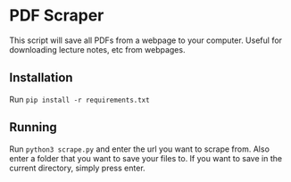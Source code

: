 # PDF Scraper
This script will save all PDFs from a webpage to your computer. Useful for downloading lecture notes, etc from webpages.

## Installation
Run `pip install -r requirements.txt`

## Running
Run `python3 scrape.py` and enter the url you want to scrape from. Also enter a folder that you want to save your files to. If you want to save in the current directory, simply press enter.